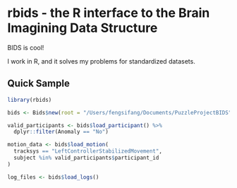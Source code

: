 # rbids - the R interface to the Brain Imagining Data Structure

BIDS is cool!

I work in R, and it solves my problems for standardized datasets.

## Quick Sample

```r
library(rbids)

bids <- Bids$new(root = "/Users/fengsifang/Documents/PuzzleProjectBIDS")

valid_participants <- bids$load_participant() %>%
  dplyr::filter(Anomaly == "No")

motion_data <- bids$load_motion(
  tracksys == "LeftControllerStabilizedMovement",
  subject %in% valid_participants$participant_id
)

log_files <- bids$load_logs()
```
